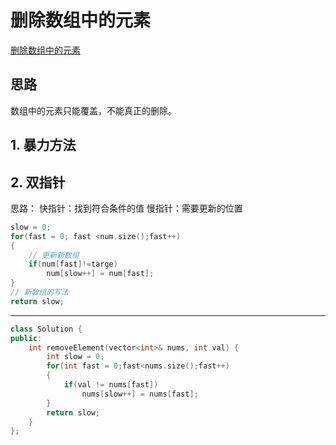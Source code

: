 # 删除数组中的元素
[删除数组中的元素](https://programmercarl.com/0027.%E7%A7%BB%E9%99%A4%E5%85%83%E7%B4%A0.html)
## 思路
数组中的元素只能覆盖，不能真正的删除。
## 1. 暴力方法
## 2. 双指针
思路：
快指针：找到符合条件的值
慢指针：需要更新的位置
```C++
slow = 0;
for(fast = 0; fast <num.size();fast++)
{
    // 更新新数组
    if(num[fast]!=targe)
        num[slow++] = num[fast];
}
// 新数组的写法
return slow;
```
---
``` C++
class Solution {
public:
    int removeElement(vector<int>& nums, int val) {
        int slow = 0;
        for(int fast = 0;fast<nums.size();fast++)
        {
            if(val != nums[fast])
                nums[slow++] = nums[fast];
        }
        return slow;
    }
};
```
